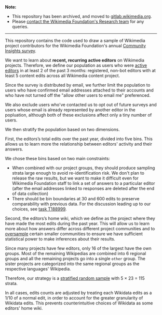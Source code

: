 **Note:** 
* This repository has been archived, and moved to [gitlab.wikimedia.org](https://gitlab.wikimedia.org/repos/research/community-insights-sampling).
* Please [contact the Wikimedia Foundation's Research team](https://research.wikimedia.org/contact.html) for any queries.

----
This repository contains the code used to draw a sample of Wikimedia project contributors for the Wikimedia Foundation's annual [Community Insights survey](https://meta.wikimedia.org/wiki/Community_Insights).

We want to learn about **recent, recurring active editors** on Wikimedia projects. Therefore, we define our population as users who were [active editors](https://meta.wikimedia.org/wiki/Research:Active_editor) in at least 2 of the past 3 months: registered, non-bot editors with at least 5 content edits across all Wikimedia content project.

Since the survey is distributed by email, we further limit the population to users who have confirmed email addresses attached to their accounts and who have not turned off the "allow other users to email me" preferenced.

We also exclude users who've contacted us to opt out of future surveys and users whose email is already represented by another editor in the popluation, although both of these exclusions affect only a tiny number of users.

We then stratify the population based on two dimensions.

First, the editors’s total edits over the past year, divided into five bins. This allows us to learn more the relationship between editors' activity and their answers.

We chose these bins based on two main constraints:
* When combined with our project groups, they should produce sampling strata large enough to avoid re-identification risk. We don't plan to release the raw results, but we want to make it difficult even for Wikimedia Foundation staff to link a set of answers to a particular editor (after the email addresses linked to responses are deleted after the end of data collection)
* There should be bin boundaries at 30 and 600 edits to preserve comparability with previous data.
For the discussion leading up to our choices, see [task T188999](https://phabricator.wikimedia.org/T188999).

Second, the editors’s home wiki, which we define as the project where they have made the most edits during the past year. This will allow us to learn more about how answers differ across different project communities and to [oversample](https://en.wikipedia.org/wiki/Oversampling_and_undersampling_in_data_analysis) certain smaller communities to ensure we have sufficient statistical power to make inferences about their results.

Since many projects have few editors, only 16 of the largest have the own groups. Most of the remaining Wikipedias are combined into 6 regional groups and all the remaining projects go into a single `other` group. The sister projects are categorized into the same regional groups as the respective languages' Wikipedia.

Therefore, our strategy is a [stratified random sample](https://en.wikipedia.org/wiki/Stratified_sampling) with 5 × 23 = 115 strata.

In all cases, edits counts are adjusted by treating each Wikidata edits as a 1/10 of a normal edit, in order to account for the greater granularity of Wikidata edits. This prevents counterintuitive choices of Wikidata as some editors' home wiki.
